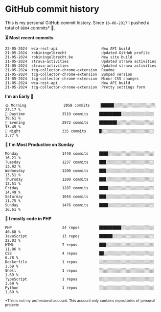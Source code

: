# GitHub commit history
This is my personal GitHub commit history. Since <!--START_SECTION:first-commit-date-->`16-06-2017`<!--END_SECTION:first-commit-date--> I pushed a total of <!--START_SECTION:total-commit-count-->`8884`<!--END_SECTION:total-commit-count--> commits* 🎉.

<!--START_SECTION:most-recent-commits-->
**⏳ Most recent commits**
                                        
```text
22-05-2024  wca-rest-api                    New API build
21-05-2024  robiningelbrecht                Updated GitHub profile
21-05-2024  robiningelbrecht.be             New site build
21-05-2024  strava-activities               Updated strava activities
21-05-2024  strava-activities               Updated strava activities
21-05-2024  tcg-collector-chrome-extension  Readme
21-05-2024  tcg-collector-chrome-extension  Bumped version
21-05-2024  tcg-collector-chrome-extension  Minor CSS changes
21-05-2024  wca-rest-api                    New API build
21-05-2024  tcg-collector-chrome-extension  Pretty settings form
```
<!--END_SECTION:most-recent-commits-->  

<!--START_SECTION:commits-per-day-time-->
**I&#039;m an Early 🐤**

```text
🌞 Morning                 2058 commits     ██████░░░░░░░░░░░░░░░░░░░   23.17 %
🌆 Daytime                 3519 commits     ██████████░░░░░░░░░░░░░░░   39.61 %
🌃 Evening                 2972 commits     ████████░░░░░░░░░░░░░░░░░   33.45 %
🌙 Night                   335 commits      █░░░░░░░░░░░░░░░░░░░░░░░░   3.77 %
```
<!--END_SECTION:commits-per-day-time-->  

<!--START_SECTION:commits-per-weekday-->
**📅 I&#039;m Most Productive on Sunday**

```text
Monday                    1440 commits     ████░░░░░░░░░░░░░░░░░░░░░   16.21 %
Tuesday                   1237 commits     ███░░░░░░░░░░░░░░░░░░░░░░   13.92 %
Wednesday                 1200 commits     ███░░░░░░░░░░░░░░░░░░░░░░   13.51 %
Thursday                  1200 commits     ███░░░░░░░░░░░░░░░░░░░░░░   13.51 %
Friday                    1287 commits     ████░░░░░░░░░░░░░░░░░░░░░   14.49 %
Saturday                  1044 commits     ███░░░░░░░░░░░░░░░░░░░░░░   11.75 %
Sunday                    1476 commits     ████░░░░░░░░░░░░░░░░░░░░░   16.61 %
```
<!--END_SECTION:commits-per-weekday-->  

<!--START_SECTION:repos-per-language-->
**💬 I mostly code in PHP**

```text
PHP                       24 repos         ██████████░░░░░░░░░░░░░░░   40.68 %
JavaScript                13 repos         ██████░░░░░░░░░░░░░░░░░░░   22.03 %
HTML                      7 repos          ███░░░░░░░░░░░░░░░░░░░░░░   11.86 %
CSS                       4 repos          ██░░░░░░░░░░░░░░░░░░░░░░░   6.78 %
Dockerfile                1 repos          ░░░░░░░░░░░░░░░░░░░░░░░░░   1.69 %
Shell                     1 repos          ░░░░░░░░░░░░░░░░░░░░░░░░░   1.69 %
TypeScript                1 repos          ░░░░░░░░░░░░░░░░░░░░░░░░░   1.69 %
Python                    1 repos          ░░░░░░░░░░░░░░░░░░░░░░░░░   1.69 %
```
<!--END_SECTION:repos-per-language-->  

<sub>*This is not my professional account. This account only contains repositories of personal projects</sub>

